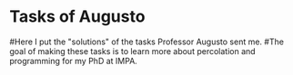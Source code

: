 # Tasks of Augusto
#Here I put the "solutions" of the tasks Professor Augusto sent me. 
#The goal of making these tasks is to learn more about percolation and programming for my PhD at IMPA.
